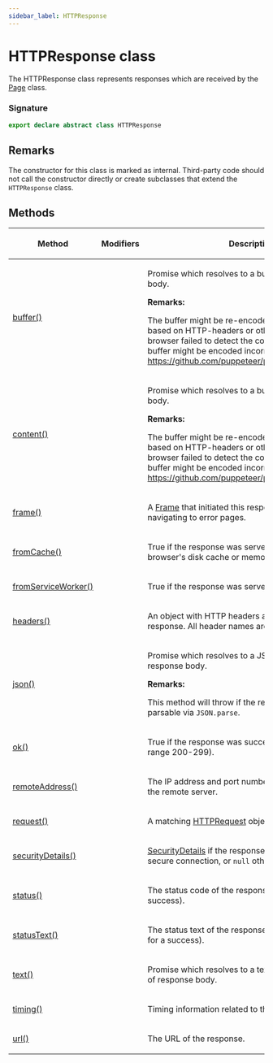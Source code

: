 ```yaml
---
sidebar_label: HTTPResponse
---
```


# HTTPResponse class

The HTTPResponse class represents responses which are received by the [Page](./puppeteer.page.md) class.

### Signature

```typescript
export declare abstract class HTTPResponse
```

## Remarks

The constructor for this class is marked as internal. Third-party code should not call the constructor directly or create subclasses that extend the `HTTPResponse` class.

## Methods

<table><thead><tr><th>

Method

</th><th>

Modifiers

</th><th>

Description

</th></tr></thead>
<tbody><tr><td>

<span id="buffer">[buffer()](./puppeteer.httpresponse.buffer.md)</span>

</td><td>

</td><td>

Promise which resolves to a buffer with response body.

**Remarks:**

The buffer might be re-encoded by the browser based on HTTP-headers or other heuristics. If the browser failed to detect the correct encoding, the buffer might be encoded incorrectly. See https://github.com/puppeteer/puppeteer/issues/6478.

</td></tr>
<tr><td>

<span id="content">[content()](./puppeteer.httpresponse.content.md)</span>

</td><td>

</td><td>

Promise which resolves to a buffer with response body.

**Remarks:**

The buffer might be re-encoded by the browser based on HTTP-headers or other heuristics. If the browser failed to detect the correct encoding, the buffer might be encoded incorrectly. See https://github.com/puppeteer/puppeteer/issues/6478.

</td></tr>
<tr><td>

<span id="frame">[frame()](./puppeteer.httpresponse.frame.md)</span>

</td><td>

</td><td>

A [Frame](./puppeteer.frame.md) that initiated this response, or `null` if navigating to error pages.

</td></tr>
<tr><td>

<span id="fromcache">[fromCache()](./puppeteer.httpresponse.fromcache.md)</span>

</td><td>

</td><td>

True if the response was served from either the browser's disk cache or memory cache.

</td></tr>
<tr><td>

<span id="fromserviceworker">[fromServiceWorker()](./puppeteer.httpresponse.fromserviceworker.md)</span>

</td><td>

</td><td>

True if the response was served by a service worker.

</td></tr>
<tr><td>

<span id="headers">[headers()](./puppeteer.httpresponse.headers.md)</span>

</td><td>

</td><td>

An object with HTTP headers associated with the response. All header names are lower-case.

</td></tr>
<tr><td>

<span id="json">[json()](./puppeteer.httpresponse.json.md)</span>

</td><td>

</td><td>

Promise which resolves to a JSON representation of response body.

**Remarks:**

This method will throw if the response body is not parsable via `JSON.parse`.

</td></tr>
<tr><td>

<span id="ok">[ok()](./puppeteer.httpresponse.ok.md)</span>

</td><td>

</td><td>

True if the response was successful (status in the range 200-299).

</td></tr>
<tr><td>

<span id="remoteaddress">[remoteAddress()](./puppeteer.httpresponse.remoteaddress.md)</span>

</td><td>

</td><td>

The IP address and port number used to connect to the remote server.

</td></tr>
<tr><td>

<span id="request">[request()](./puppeteer.httpresponse.request.md)</span>

</td><td>

</td><td>

A matching [HTTPRequest](./puppeteer.httprequest.md) object.

</td></tr>
<tr><td>

<span id="securitydetails">[securityDetails()](./puppeteer.httpresponse.securitydetails.md)</span>

</td><td>

</td><td>

[SecurityDetails](./puppeteer.securitydetails.md) if the response was received over the secure connection, or `null` otherwise.

</td></tr>
<tr><td>

<span id="status">[status()](./puppeteer.httpresponse.status.md)</span>

</td><td>

</td><td>

The status code of the response (e.g., 200 for a success).

</td></tr>
<tr><td>

<span id="statustext">[statusText()](./puppeteer.httpresponse.statustext.md)</span>

</td><td>

</td><td>

The status text of the response (e.g. usually an "OK" for a success).

</td></tr>
<tr><td>

<span id="text">[text()](./puppeteer.httpresponse.text.md)</span>

</td><td>

</td><td>

Promise which resolves to a text (utf8) representation of response body.

</td></tr>
<tr><td>

<span id="timing">[timing()](./puppeteer.httpresponse.timing.md)</span>

</td><td>

</td><td>

Timing information related to the response.

</td></tr>
<tr><td>

<span id="url">[url()](./puppeteer.httpresponse.url.md)</span>

</td><td>

</td><td>

The URL of the response.

</td></tr>
</tbody></table>
